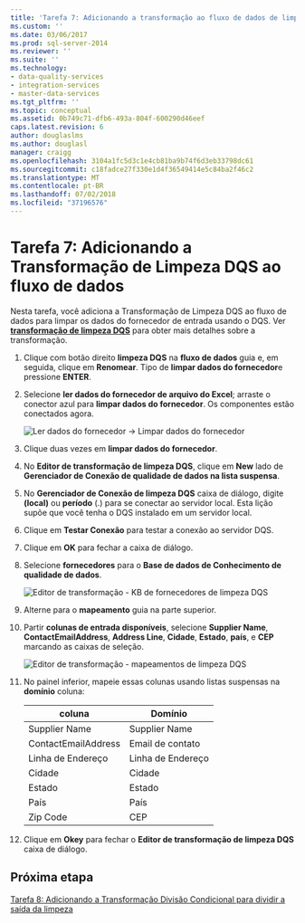 ```yaml
---
title: 'Tarefa 7: Adicionando a transformação ao fluxo de dados de limpeza DQS | Microsoft Docs'
ms.custom: ''
ms.date: 03/06/2017
ms.prod: sql-server-2014
ms.reviewer: ''
ms.suite: ''
ms.technology:
- data-quality-services
- integration-services
- master-data-services
ms.tgt_pltfrm: ''
ms.topic: conceptual
ms.assetid: 0b749c71-dfb6-493a-804f-600290d46eef
caps.latest.revision: 6
author: douglaslms
ms.author: douglasl
manager: craigg
ms.openlocfilehash: 3104a1fc5d3c1e4cb81ba9b74f6d3eb33798dc61
ms.sourcegitcommit: c18fadce27f330e1d4f36549414e5c84ba2f46c2
ms.translationtype: MT
ms.contentlocale: pt-BR
ms.lasthandoff: 07/02/2018
ms.locfileid: "37196576"
---
```

# <a name="task-7-adding-dqs-cleansing-transform-to-the-data-flow"></a>Tarefa 7: Adicionando a Transformação de Limpeza DQS ao fluxo de dados
  Nesta tarefa, você adiciona a Transformação de Limpeza DQS ao fluxo de dados para limpar os dados do fornecedor de entrada usando o DQS. Ver **[transformação de limpeza DQS](http://msdn.microsoft.com/library/ee677619.aspx)** para obter mais detalhes sobre a transformação.  
  
1.  Clique com botão direito **limpeza DQS** na **fluxo de dados** guia e, em seguida, clique em **Renomear**. Tipo de **limpar dados do fornecedor**e pressione **ENTER**.  
  
2.  Selecione **ler dados do fornecedor de arquivo do Excel**; arraste o conector azul para **limpar dados do fornecedor**. Os componentes estão conectados agora.  
  
     ![Ler dados do fornecedor -> Limpar dados do fornecedor](../../2014/tutorials/media/et-addingdqscleansingtransformtothedataflow-01.jpg "ler dados do fornecedor -> Limpar dados do fornecedor")  
  
3.  Clique duas vezes em **limpar dados do fornecedor**.  
  
4.  No **Editor de transformação de limpeza DQS**, clique em **New** lado de **Gerenciador de Conexão de qualidade de dados na lista suspensa**.  
  
5.  No **Gerenciador de Conexão de limpeza DQS** caixa de diálogo, digite **(local)** ou **período** (.) para se conectar ao servidor local. Esta lição supõe que você tenha o DQS instalado em um servidor local.  
  
6.  Clique em **Testar Conexão** para testar a conexão ao servidor DQS.  
  
7.  Clique em **OK** para fechar a caixa de diálogo.  
  
8.  Selecione **fornecedores** para o **Base de dados de Conhecimento de qualidade de dados**.  
  
     ![Editor de transformação - KB de fornecedores de limpeza DQS](../../2014/tutorials/media/et-addingdqscleansingtransformtothedataflow-02.jpg "Editor de transformação - KB de fornecedores de limpeza DQS")  
  
9. Alterne para o **mapeamento** guia na parte superior.  
  
10. Partir **colunas de entrada disponíveis**, selecione **Supplier Name**, **ContactEmailAddress**, **Address Line**, **Cidade**, **Estado**, **país**, e **CEP** marcando as caixas de seleção.  
  
     ![Editor de transformação - mapeamentos de limpeza DQS](../../2014/tutorials/media/et-addingdqscleansingtransformtothedataflow-03.jpg "Editor de transformação - mapeamentos de limpeza DQS.")  
  
11. No painel inferior, mapeie essas colunas usando listas suspensas na **domínio** coluna:  
  
    |coluna|Domínio|  
    |------------|------------|  
    |Supplier Name|Supplier Name|  
    |ContactEmailAddress|Email de contato|  
    |Linha de Endereço|Linha de Endereço|  
    |Cidade|Cidade|  
    |Estado|Estado|  
    |País|País|  
    |Zip Code|CEP|  
  
12. Clique em **Okey** para fechar o **Editor de transformação de limpeza DQS** caixa de diálogo.  
  
## <a name="next-step"></a>Próxima etapa  
 [Tarefa 8: Adicionando a Transformação Divisão Condicional para dividir a saída da limpeza](../../2014/tutorials/task-8-adding-conditional-split-transform-to-split-cleansing-output.md)  
  
  

